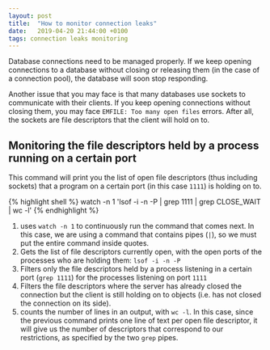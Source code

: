 ```yaml
---
layout: post
title:  "How to monitor connection leaks"
date:   2019-04-20 21:44:00 +0100
tags: connection leaks monitoring
---
```


Database connections need to be managed properly. If we keep opening connections to a database without closing or releasing them (in the case of a connection pool), the database will soon stop responding.

Another issue that you may face is that many databases use sockets to communicate with their clients. If you keep opening connections without closing them, you may face `EMFILE: Too many open files` errors. After all, the sockets are file descriptors that the client will hold on to.

## Monitoring the file descriptors held by a process running on a certain port

This command will print you the list of open file descriptors (thus including sockets) that a program on a certain port (in this case `1111`) is holding on to.

{% highlight shell %}
watch -n 1 'lsof -i -n -P | grep 1111 | grep CLOSE_WAIT | wc -l'
{% endhighlight %}

1. uses `watch -n 1` to continuously run the command that comes next. In this case, we are using a command that contains pipes (`|`), so we must put the entire command inside quotes.
2. Gets the list of file descriptors currently open, with the open ports  of the processes who are holding them: `lsof -i -n -P`
3. Filters only the file descriptors held by a process listening in a certain port (`grep 1111`) for the processes listening on port `1111`
4. Filters the file descriptors where the server has already closed the connection but the client is still holding on to objects (i.e. has not closed the connection on its side).
5. counts the number of lines in an output, with `wc -l`. In this case, since the previous command prints one line of text per open file descriptor, it will give us the number of descriptors that correspond to our restrictions, as specified by the two `grep` pipes.
